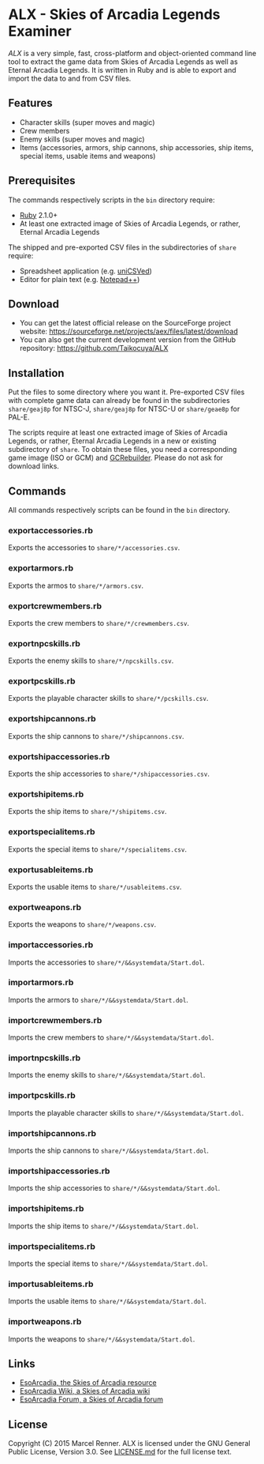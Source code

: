 ALX - Skies of Arcadia Legends Examiner
=======================================

*ALX* is a very simple, fast, cross-platform and object-oriented command line 
tool to extract the game data from Skies of Arcadia Legends as well as Eternal 
Arcadia Legends. It is written in Ruby and is able to export and import the 
data to and from CSV files.

Features
--------

* Character skills (super moves and magic)
* Crew members
* Enemy skills (super moves and magic)
* Items (accessories, armors, ship cannons, ship accessories, ship items, 
  special items, usable items and weapons)

Prerequisites
-------------

The commands respectively scripts in the `bin` directory require:

* [Ruby](https://www.ruby-lang.org/) 2.1.0+
* At least one extracted image of Skies of Arcadia Legends, or rather, Eternal 
  Arcadia Legends

The shipped and pre-exported CSV files in the subdirectories of `share` 
require:

* Spreadsheet application (e.g. [uniCSVed](http://csved.sjfrancke.nl/))
* Editor for plain text (e.g. [Notepad++](https://notepad-plus-plus.org/))

Download
--------

* You can get the latest official release on the SourceForge project website:
  https://sourceforge.net/projects/aex/files/latest/download
* You can also get the current development version from the GitHub repository:
  https://github.com/Taikocuya/ALX

Installation
------------

Put the files to some directory where you want it. Pre-exported CSV files with 
complete game data can already be found in the subdirectories `share/geaj8p` 
for NTSC-J, `share/geaj8p` for NTSC-U or `share/geae8p` for PAL-E.

The scripts require at least one extracted image of Skies of Arcadia Legends, 
or rather, Eternal Arcadia Legends in a new or existing subdirectory of 
`share`. To obtain these files, you need a corresponding game image (ISO or 
GCM) and [GCRebuilder](http://www.romhacking.net/utilities/619/). Please do not 
ask for download links.

Commands
--------

All commands respectively scripts can be found in the `bin` directory. 

### exportaccessories.rb

Exports the accessories to `share/*/accessories.csv`.

### exportarmors.rb

Exports the armos to `share/*/armors.csv`.

### exportcrewmembers.rb

Exports the crew members to `share/*/crewmembers.csv`.

### exportnpcskills.rb

Exports the enemy skills to `share/*/npcskills.csv`.

### exportpcskills.rb

Exports the playable character skills to `share/*/pcskills.csv`.

### exportshipcannons.rb

Exports the ship cannons to `share/*/shipcannons.csv`.

### exportshipaccessories.rb

Exports the ship accessories to `share/*/shipaccessories.csv`.

### exportshipitems.rb

Exports the ship items to `share/*/shipitems.csv`.

### exportspecialitems.rb

Exports the special items to `share/*/specialitems.csv`.

### exportusableitems.rb

Exports the usable items to `share/*/usableitems.csv`.

### exportweapons.rb

Exports the weapons to `share/*/weapons.csv`.

### importaccessories.rb

Imports the accessories to `share/*/&&systemdata/Start.dol`.

### importarmors.rb

Imports the armors to `share/*/&&systemdata/Start.dol`.

### importcrewmembers.rb

Imports the crew members to `share/*/&&systemdata/Start.dol`.

### importnpcskills.rb

Imports the enemy skills to `share/*/&&systemdata/Start.dol`.

### importpcskills.rb

Imports the playable character skills to `share/*/&&systemdata/Start.dol`.

### importshipcannons.rb

Imports the ship cannons to `share/*/&&systemdata/Start.dol`.

### importshipaccessories.rb

Imports the ship accessories to `share/*/&&systemdata/Start.dol`.

### importshipitems.rb

Imports the ship items to `share/*/&&systemdata/Start.dol`.

### importspecialitems.rb

Imports the special items to `share/*/&&systemdata/Start.dol`.

### importusableitems.rb

Imports the usable items to `share/*/&&systemdata/Start.dol`.

### importweapons.rb

Imports the weapons to `share/*/&&systemdata/Start.dol`.

Links
-----

* [EsoArcadia, the Skies of Arcadia resource](http://www.esoarcadia.org/)
* [EsoArcadia Wiki, a Skies of Arcadia wiki](http://www.esoarcadia.org/wiki)
* [EsoArcadia Forum, a Skies of Arcadia forum](http://www.esoarcadia.org/forum)

License
-------

Copyright (C) 2015 Marcel Renner. ALX is licensed under the GNU General Public 
License, Version 3.0. See [LICENSE.md](LICENSE.md) for the full license text.
